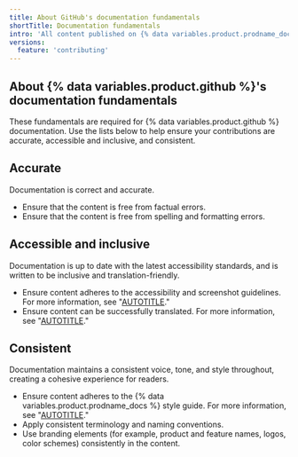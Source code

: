 ```yaml
---
title: About GitHub's documentation fundamentals
shortTitle: Documentation fundamentals
intro: 'All content published on {% data variables.product.prodname_docs %} must meet these fundamental requirements.'
versions:
  feature: 'contributing'
---
```


## About {% data variables.product.github %}'s documentation fundamentals

These fundamentals are required for {% data variables.product.github %} documentation. Use the lists below to help ensure your contributions are accurate, accessible and inclusive, and consistent.

## Accurate

Documentation is correct and accurate.

* Ensure that the content is free from factual errors.
* Ensure that the content is free from spelling and formatting errors.

## Accessible and inclusive

Documentation is up to date with the latest accessibility standards, and is written to be inclusive and translation-friendly.

* Ensure content adheres to the accessibility and screenshot guidelines. For more information, see "[AUTOTITLE](/contributing/writing-for-github-docs/creating-screenshots)."
* Ensure content can be successfully translated. For more information, see "[AUTOTITLE](/contributing/writing-for-github-docs/writing-content-to-be-translated)."

## Consistent

Documentation maintains a consistent voice, tone, and style throughout, creating a cohesive experience for readers.

* Ensure content adheres to the {% data variables.product.prodname_docs %} style guide. For more information, see "[AUTOTITLE](/contributing/style-guide-and-content-model/style-guide)."
* Apply consistent terminology and naming conventions.
* Use branding elements (for example, product and feature names, logos, color schemes) consistently in the content.
